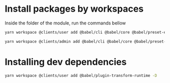 # Install packages by workspaces

Inside the folder of the module, run the commands bellow

```bash
yarn workspace @clients/user add @babel/cli @babel/core @babel/preset-env @babel/preset-react babel-loader css-loader file-loader style-loader webpack webpack-cli webpack-dev-server
```

```bash
yarn workspace @clients/admin add @babel/cli @babel/core @babel/preset-env @babel/preset-react babel-loader css-loader file-loader style-loader webpack webpack-cli webpack-dev-server
```

# Installing dev dependencies

```bash
yarn workspace @clients/user add @babel/plugin-transform-runtime -D
```